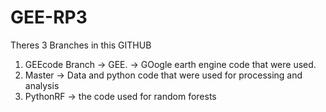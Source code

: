 # GEE-RP3
Theres 3 Branches in this GITHUB
1) GEEcode Branch -> GEE. -> GOogle earth engine code that were used.
2) Master -> Data and python code that were used for processing and analysis
3) PythonRF -> the code used for random forests
